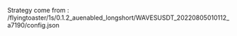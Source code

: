 Strategy come from : /flyingtoaster/1s/0.1.2_auenabled_longshort/WAVESUSDT_20220805010112_a7190/config.json